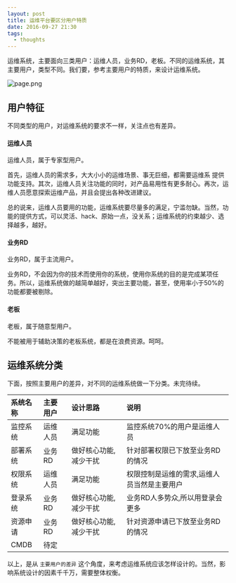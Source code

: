 ```yaml
---
layout: post
title: 运维平台要区分用户特质
date: 2016-09-27 21:30
tags:
  - thoughts
---
```


运维系统，主要面向三类用户：运维人员，业务RD，老板。不同的运维系统，其主要用户，类型不同。我们要，参考主要用户的特质，来设计运维系统。

![page.png](https://raw.githubusercontent.com/niean/niean.github.io/master/images/20160927/page.png)


## 用户特征
不同类型的用户，对运维系统的要求不一样，关注点也有差异。

#### 运维人员
运维人员，属于专家型用户。

首先，运维人员的需求多，大大小小的运维场景、事无巨细，都需要运维系 提供功能支持。其次，运维人员关注功能的同时，对产品易用性有更多耐心。再次，运维人员愿意探索运维产品，并且会提出各种改进建议。

总的说来，运维人员要用的功能，运维系统要尽量多的满足，宁滥勿缺。当然，功能的提供方式，可以灵活、hack、原始一点，没关系；运维系统的约束越少、选择越多，越好。


#### 业务RD
业务RD，属于主流用户。

业务RD，不会因为你的技术而使用你的系统，使用你系统的目的是完成某项任务。所以，运维系统做的越简单越好，突出主要功能，甚至，使用率小于50%的功能都要被剔除。


#### 老板
老板，属于随意型用户。

不能被用于辅助决策的老板系统，都是在浪费资源。呵呵。


## 运维系统分类
下面，按照主要用户的差异，对不同的运维系统做一下分类。未完待续。

|系统名称|主要用户|设计思路|说明|
|:----|:----|:----|:----|
|监控系统|运维人员|满足功能|监控系统70%的用户是运维人员|
|部署系统|业务RD|做好核心功能,减少干扰|针对部署权限已下放至业务RD的情况|
|权限系统|运维人员|满足功能|权限控制是运维的需求,运维人员当然是主要用户|
|登录系统|业务RD|做好核心功能,减少干扰|业务RD人多势众,所以用登录会更多|
|资源申请|业务RD|做好核心功能,减少干扰|针对资源申请已下放至业务RD的情况|
|CMDB|待定|||


以上，是从 `主要用户的差异` 这个角度，来考虑运维系统应该怎样设计的。当然，影响系统设计的因素千千万，需要整体权衡。

